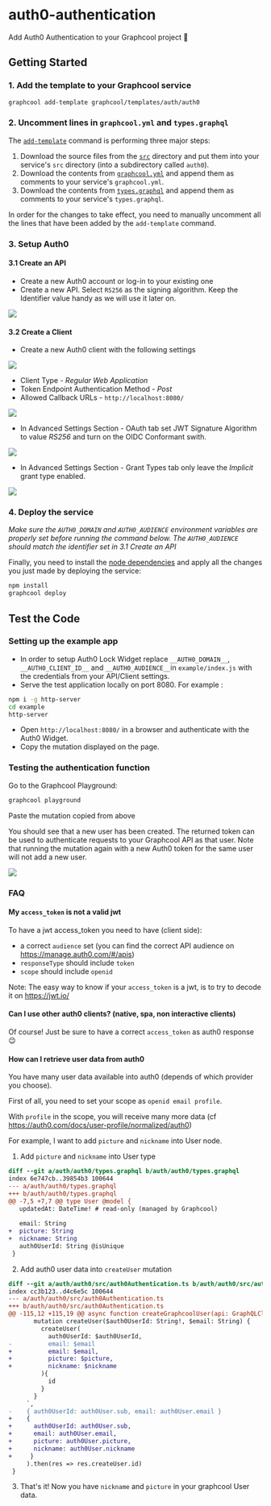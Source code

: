 # auth0-authentication

Add Auth0 Authentication to your Graphcool project 🎁


## Getting Started

### 1. Add the template to your Graphcool service

```sh
graphcool add-template graphcool/templates/auth/auth0
```

### 2. Uncomment lines in `graphcool.yml` and `types.graphql`

The [`add-template`](https://docs-next.graph.cool/reference/graphcool-cli/commands-aiteerae6l#graphcool-add-template) command is performing three major steps:

1. Download the source files from the [`src`](./src) directory and put them into your service's `src` directory (into a subdirectory called `auth0`).
2. Download the contents from [`graphcool.yml`](./graphcool.yml) and append them as comments to your service's `graphcool.yml`.
3. Download the contents from [`types.graphql`](./types.graphql) and append them as comments to your service's `types.graphql`.

In order for the changes to take effect, you need to manually uncomment all the lines that have been added by the `add-template` command.

### 3. Setup Auth0

#### 3.1 Create an API

* Create a new Auth0 account or log-in to your existing one
* Create a new API. Select `RS256` as the signing algorithm. Keep the Identifier value handy as we will use it later on.

![](./docs/create-api.png)

#### 3.2 Create a Client

* Create a new Auth0 client with the following settings

![](./docs/new-client.png)

  * Client Type - *Regular Web Application*
  * Token Endpoint Authentication Method - *Post*
  * Allowed Callback URLs - `http://localhost:8080/`
  
![](./docs/settings.png)

  * In Advanced Settings Section - OAuth tab set JWT Signature Algorithm to value *RS256* and turn on the OIDC Conformant swith.

![](./docs/advanced-settings-oauth.png)
  
  * In Advanced Settings Section - Grant Types tab only leave the *Implicit* grant type enabled.

![](./docs/advanced-settings-grant.png)

### 4. Deploy the service

*Make sure the `AUTH0_DOMAIN` and `AUTH0_AUDIENCE` environment variables are properly set before running the command below. The `AUTH0_AUDIENCE` should match the identifier set in 3.1 Create an API*

Finally, you need to install the [node dependencies](./package.json#L2) and apply all the changes you just made by deploying the service:

```sh
npm install
graphcool deploy
```

## Test the Code

### Setting up the example app

* In order to setup Auth0 Lock Widget replace `__AUTH0_DOMAIN__`, `__AUTH0_CLIENT_ID__` and `__AUTH0_AUDIENCE__`in `example/index.js` with the credentials from your API/Client settings.
* Serve the test application locally on port 8080. For example :

```bash
npm i -g http-server
cd example
http-server
```
* Open `http://localhost:8080/` in a browser and authenticate with the Auth0 Widget.
* Copy the mutation displayed on the page.

### Testing the authentication function

Go to the Graphcool Playground:

```sh
graphcool playground
```

Paste the mutation copied from above

You should see that a new user has been created. The returned token can be used to authenticate requests to your Graphcool API as that user. Note that running the mutation again with a new Auth0 token for the same user will not add a new user.

![](http://i.imgur.com/5RHR6Ku.png)

### FAQ

#### My `access_token` is not a valid jwt

To have a jwt access_token you need to have (client side):

- a correct `audience` set (you can find the correct API audience on https://manage.auth0.com/#/apis)
- `responseType` should include `token`
- `scope` should include `openid`

Note: The easy way to know if your `access_token` is a jwt, is to try to decode it on https://jwt.io/

#### Can I use other auth0 clients? (native, spa, non interactive clients)

Of course! Just be sure to have a correct `access_token` as auth0 response :wink:

#### How can I retrieve user data from auth0

You have many user data available into auth0 (depends of which provider you choose).

First of all, you need to set your scope as `openid email profile`.

With `profile` in the scope, you will receive many more data (cf https://auth0.com/docs/user-profile/normalized/auth0)

For example, I want to add `picture` and `nickname` into User node.

1. Add `picture` and `nickname` into User type

```diff
diff --git a/auth/auth0/types.graphql b/auth/auth0/types.graphql
index 6e747cb..39854b3 100644
--- a/auth/auth0/types.graphql
+++ b/auth/auth0/types.graphql
@@ -7,5 +7,7 @@ type User @model {
   updatedAt: DateTime! # read-only (managed by Graphcool)
 
   email: String
+  picture: String
+  nickname: String
   auth0UserId: String @isUnique
 }
```

2. Add auth0 user data into `createUser` mutation

```diff
diff --git a/auth/auth0/src/auth0Authentication.ts b/auth/auth0/src/auth0Authentication.ts
index cc3b123..d4c6e5c 100644
--- a/auth/auth0/src/auth0Authentication.ts
+++ b/auth/auth0/src/auth0Authentication.ts
@@ -115,12 +115,19 @@ async function createGraphcoolUser(api: GraphQLClient, auth0User: Auth0User): Pr
       mutation createUser($auth0UserId: String!, $email: String) {
         createUser(
           auth0UserId: $auth0UserId,
-          email: $email
+          email: $email,
+          picture: $picture,
+          nickname: $nickname
         ){
           id
         }
       }
     `,
-    { auth0UserId: auth0User.sub, email: auth0User.email }
+    {
+      auth0UserId: auth0User.sub,
+      email: auth0User.email,
+      picture: auth0User.picture,
+      nickname: auth0User.nickname
+     }
     ).then(res => res.createUser.id)
 }

```

3. That's it! Now you have `nickname` and `picture` in your graphcool User data.